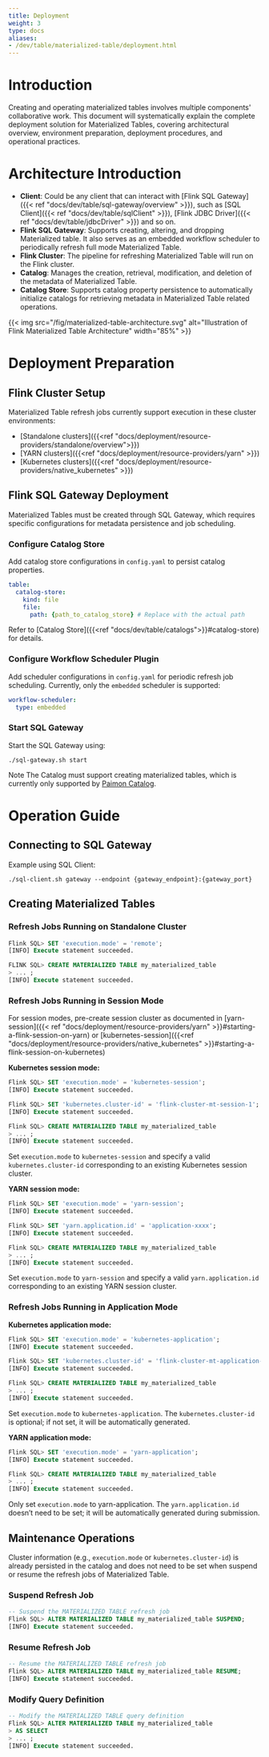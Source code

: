 ```yaml
---
title: Deployment
weight: 3
type: docs
aliases:
- /dev/table/materialized-table/deployment.html
---
```

<!--
Licensed to the Apache Software Foundation (ASF) under one
or more contributor license agreements.  See the NOTICE file
distributed with this work for additional information
regarding copyright ownership.  The ASF licenses this file
to you under the Apache License, Version 2.0 (the
"License"); you may not use this file except in compliance
with the License.  You may obtain a copy of the License at

  http://www.apache.org/licenses/LICENSE-2.0

Unless required by applicable law or agreed to in writing,
software distributed under the License is distributed on an
"AS IS" BASIS, WITHOUT WARRANTIES OR CONDITIONS OF ANY
KIND, either express or implied.  See the License for the
specific language governing permissions and limitations
under the License.
-->

# Introduction

Creating and operating materialized tables involves multiple components' collaborative work. This document will systematically explain the complete deployment solution for Materialized Tables, covering architectural overview, environment preparation, deployment procedures, and operational practices.

# Architecture Introduction

- **Client**: Could be any client that can interact with [Flink SQL Gateway]({{< ref "docs/dev/table/sql-gateway/overview" >}}), such as [SQL Client]({{< ref "docs/dev/table/sqlClient" >}}), [Flink JDBC Driver]({{< ref "docs/dev/table/jdbcDriver" >}}) and so on.
- **Flink SQL Gateway**: Supports creating, altering, and dropping Materialized table. It also serves as an embedded workflow scheduler to periodically refresh full mode Materialized Table.
- **Flink Cluster**: The pipeline for refreshing Materialized Table will run on the Flink cluster.
- **Catalog**: Manages the creation, retrieval, modification, and deletion of the metadata of Materialized Table.
- **Catalog Store**: Supports catalog property persistence to automatically initialize catalogs for retrieving metadata in Materialized Table related operations.

{{< img src="/fig/materialized-table-architecture.svg" alt="Illustration of Flink Materialized Table Architecture" width="85%" >}}

# Deployment Preparation

## Flink Cluster Setup

Materialized Table refresh jobs currently support execution in these cluster environments:
* [Standalone clusters]({{<ref "docs/deployment/resource-providers/standalone/overview">}})
* [YARN clusters]({{<ref "docs/deployment/resource-providers/yarn" >}})
* [Kubernetes clusters]({{<ref "docs/deployment/resource-providers/native_kubernetes" >}})

## Flink SQL Gateway Deployment

Materialized Tables must be created through SQL Gateway, which requires specific configurations for metadata persistence and job scheduling.

### Configure Catalog Store

Add catalog store configurations in `config.yaml` to persist catalog properties. 

```yaml
table:
  catalog-store:
    kind: file
    file:
      path: {path_to_catalog_store} # Replace with the actual path
```
Refer to [Catalog Store]({{<ref "docs/dev/table/catalogs">}}#catalog-store) for details.

### Configure Workflow Scheduler Plugin

Add scheduler configurations in `config.yaml` for periodic refresh job scheduling. Currently, only the `embedded` scheduler is supported:

```yaml
workflow-scheduler:
  type: embedded
```

### Start SQL Gateway

Start the SQL Gateway using:

```shell
./sql-gateway.sh start
```

<span class="label label-danger">Note</span>
The Catalog must support creating materialized tables, which is currently only supported by [Paimon Catalog](https://paimon.apache.org/docs/master/concepts/table-types/#materialized-table).

# Operation Guide

## Connecting to SQL Gateway

Example using SQL Client:

```shell
./sql-client.sh gateway --endpoint {gateway_endpoint}:{gateway_port}
```

## Creating Materialized Tables

### Refresh Jobs Running on Standalone Cluster

```sql
Flink SQL> SET 'execution.mode' = 'remote';
[INFO] Execute statement succeeded.

FLINK SQL> CREATE MATERIALIZED TABLE my_materialized_table
> ... ;
[INFO] Execute statement succeeded.
```

### Refresh Jobs Running in Session Mode

For session modes, pre-create session cluster as documented in  [yarn-session]({{< ref "docs/deployment/resource-providers/yarn" >}}#starting-a-flink-session-on-yarn) or [kubernetes-session]({{<ref "docs/deployment/resource-providers/native_kubernetes" >}}#starting-a-flink-session-on-kubernetes)

**Kubernetes session mode:**

```sql
Flink SQL> SET 'execution.mode' = 'kubernetes-session';
[INFO] Execute statement succeeded.

Flink SQL> SET 'kubernetes.cluster-id' = 'flink-cluster-mt-session-1';
[INFO] Execute statement succeeded.

Flink SQL> CREATE MATERIALIZED TABLE my_materialized_table
> ... ;
[INFO] Execute statement succeeded.
```
Set `execution.mode` to `kubernetes-session` and specify a valid `kubernetes.cluster-id` corresponding to an existing Kubernetes session cluster.

**YARN session mode:**

```sql
Flink SQL> SET 'execution.mode' = 'yarn-session';
[INFO] Execute statement succeeded.

Flink SQL> SET 'yarn.application.id' = 'application-xxxx';
[INFO] Execute statement succeeded.

Flink SQL> CREATE MATERIALIZED TABLE my_materialized_table
> ... ;
[INFO] Execute statement succeeded.
```
Set `execution.mode` to `yarn-session` and specify a valid `yarn.application.id` corresponding to an existing YARN session cluster.

### Refresh Jobs Running in Application Mode

**Kubernetes application mode:**

```sql
Flink SQL> SET 'execution.mode' = 'kubernetes-application';
[INFO] Execute statement succeeded.

Flink SQL> SET 'kubernetes.cluster-id' = 'flink-cluster-mt-application-1';
[INFO] Execute statement succeeded.

Flink SQL> CREATE MATERIALIZED TABLE my_materialized_table
> ... ;
[INFO] Execute statement succeeded.
```
Set `execution.mode` to `kubernetes-application`. The `kubernetes.cluster-id` is optional; if not set, it will be automatically generated.

**YARN application mode:**

```sql
Flink SQL> SET 'execution.mode' = 'yarn-application';
[INFO] Execute statement succeeded.

Flink SQL> CREATE MATERIALIZED TABLE my_materialized_table
> ... ;
[INFO] Execute statement succeeded.
```
Only set `execution.mode` to yarn-application. The `yarn.application.id` doesn’t need to be set; it will be automatically generated during submission.

## Maintenance Operations

Cluster information (e.g., `execution.mode` or `kubernetes.cluster-id`) is already persisted in the catalog and does not need to be set when suspend or resume the refresh jobs of Materialized Table.

### Suspend Refresh Job

```sql
-- Suspend the MATERIALIZED TABLE refresh job
Flink SQL> ALTER MATERIALIZED TABLE my_materialized_table SUSPEND;
[INFO] Execute statement succeeded.
```

### Resume Refresh Job

```sql
-- Resume the MATERIALIZED TABLE refresh job
Flink SQL> ALTER MATERIALIZED TABLE my_materialized_table RESUME;
[INFO] Execute statement succeeded.
```

### Modify Query Definition

```sql
-- Modify the MATERIALIZED TABLE query definition
Flink SQL> ALTER MATERIALIZED TABLE my_materialized_table
> AS SELECT
> ... ;
[INFO] Execute statement succeeded.
```
